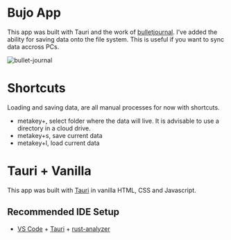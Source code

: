 # Bujo App

This app was built with Tauri and the work of [bulletjournal](https://github.com/bastianallgeier/bulletjournal). I've added the ability for saving data onto the file system. This is useful if you want to sync data accross PCs.

![bullet-journal](https://user-images.githubusercontent.com/24532/67368461-a7677780-f577-11e9-844e-c5e3b09fab5d.png)

# Shortcuts

Loading and saving data, are all manual processes for now with shortcuts.

- metakey+, select folder where the data will live. It is advisable to use a directory in a cloud drive.
- metakey+s, save current data
- metakey+l, load current data

# Tauri + Vanilla

This app was built with [Tauri](https://tauri.app/) in vanilla HTML, CSS and Javascript.

## Recommended IDE Setup

- [VS Code](https://code.visualstudio.com/) + [Tauri](https://marketplace.visualstudio.com/items?itemName=tauri-apps.tauri-vscode) + [rust-analyzer](https://marketplace.visualstudio.com/items?itemName=rust-lang.rust-analyzer)
